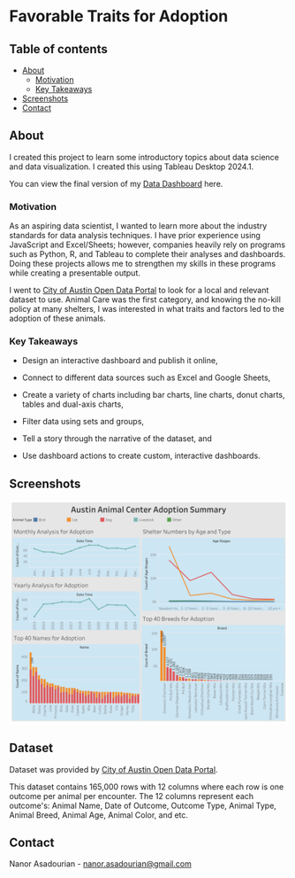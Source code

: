 # Favorable Traits for Adoption

## Table of contents
* [About](#about)
    * [Motivation](#motivation)
    * [Key Takeaways](#key_takeaways) 
* [Screenshots](#screenshots)
* [Contact](#contact)

## About

I created this project to learn some introductory topics about data science and data visualization. I created this using Tableau Desktop 2024.1.

You can view the final version of my [Data Dashboard](https://public.tableau.com/views/AnimalsinShelters/MostPopularChoicesforAdoptionbyNameAgeandBreed?:language=en-US&publish=yes&:sid=&:redirect=auth&:display_count=n&:origin=viz_share_link) here. 

### Motivation
As an aspiring data scientist, I wanted to learn more about the industry standards for data analysis techniques. I have prior experience using JavaScript and Excel/Sheets; however, companies heavily rely on programs such as Python, R, and Tableau to complete their analyses and dashboards. Doing these projects allows me to strengthen my skills in these programs while creating a presentable output. 

I went to [City of Austin Open Data Portal](https://data.austintexas.gov) to look for a  local and relevant dataset to use. Animal Care was the first category, and knowing the no-kill policy at many shelters, I was interested in what traits and factors led to the adoption of these animals. 

### Key Takeaways

* Design an interactive dashboard and publish it online,

* Connect to different data sources such as Excel and Google Sheets,

* Create a variety of charts including bar charts, line charts, donut charts, tables and dual-axis charts,

* Filter data using sets and groups,

* Tell a story through the narrative of the dataset, and

* Use dashboard actions to create custom, interactive dashboards.

## Screenshots

![This is a screenshot of my Tableau Dashboard](Dashboard.png "Austin Animal Center Adoption Summary")

## Dataset
Dataset was provided by [City of Austin Open Data Portal](https://data.austintexas.gov/Health-and-Community-Services/Austin-Animal-Center-Outcomes/9t4d-g238/about_data). 

This dataset contains 165,000 rows with 12 columns where each row is one outcome per animal per encounter. The 12 columns represent each outcome's: Animal Name, Date of Outcome, Outcome Type, Animal Type, Animal Breed, Animal Age,  Animal Color, and etc.  

## Contact

Nanor Asadourian - nanor.asadourian@gmail.com
